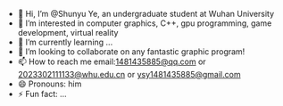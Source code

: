 - 👋 Hi, I’m @Shunyu Ye, an undergraduate student at Wuhan University
- 👀 I’m interested in computer graphics, C++, gpu programming, game development, virtual reality 
- 🌱 I’m currently learning ...
- 💞️ I’m looking to collaborate on any fantastic graphic program!
- 📫 How to reach me email:1481435885@qq.com or 2023302111133@whu.edu.cn or ysy1481435885@gmail.com 
- 😄 Pronouns: him
- ⚡ Fun fact: ...

<!---
Hypn0tised-ysy/Hypn0tised-ysy is a ✨ special ✨ repository because its `README.md` (this file) appears on your GitHub profile.
You can click the Preview link to take a look at your changes.
--->

